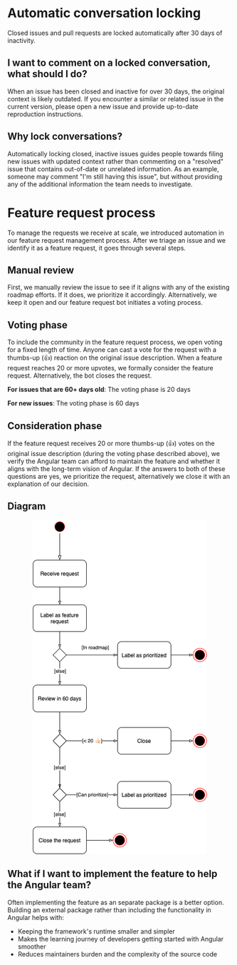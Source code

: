 <a name="conversation-locking"></a>
# Automatic conversation locking
Closed issues and pull requests are locked automatically after 30 days of inactivity.

## I want to comment on a locked conversation, what should I do?
When an issue has been closed and inactive for over 30 days, the original context is likely outdated.
If you encounter a similar or related issue in the current version, please open a new issue and
provide up-to-date reproduction instructions.

## Why lock conversations?
Automatically locking closed, inactive issues guides people towards filing new issues with updated
context rather than commenting on a "resolved" issue that contains out-of-date or unrelated
information. As an example, someone may comment "I'm still having this issue", but without
providing any of the additional information the team needs to investigate.

<a name="feature-request"></a>
# Feature request process

To manage the requests we receive at scale, we introduced automation in our feature request
management process. After we triage an issue and we identify it as a feature request, it goes
through several steps.

## Manual review

First, we manually review the issue to see if it aligns with any of the existing roadmap efforts. If
it does, we prioritize it accordingly. Alternatively, we keep it open and our feature request bot
initiates a voting process.

## Voting phase

To include the community in the feature request process, we open voting for a fixed length of time.
Anyone can cast a vote for the request with a thumbs-up (👍) reaction on the original issue description.
When a feature request reaches 20 or more upvotes, we formally consider the feature request.
Alternatively, the bot closes the request.

**For issues that are 60+ days old**: The voting phase is 20 days

**For new issues**: The voting phase is 60 days

## Consideration phase

If the feature request receives 20 or more thumbs-up (👍) votes on the original issue description
(during the voting phase described above), we verify the Angular team can afford to maintain the
feature and whether it aligns with the long-term vision of Angular. If the answers to both of these
questions are yes, we prioritize the request, alternatively we close it with an explanation of our
decision.

## Diagram

<p align="center" width="100%">
  <img src="./images/feature-request-automation.png" alt="Feature Request Automation">
</p>

## What if I want to implement the feature to help the Angular team?

Often implementing the feature as an separate package is a better option. Building an external
package rather than including the functionality in Angular helps with:

- Keeping the framework's runtime smaller and simpler
- Makes the learning journey of developers getting started with Angular smoother
- Reduces maintainers burden and the complexity of the source code
